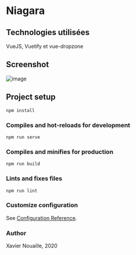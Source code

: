 # Niagara

## Technologies utilisées

VueJS, Vuetify et vue-dropzone

## Screenshot

![image](https://user-images.githubusercontent.com/68466322/98829988-24db7f80-243a-11eb-813e-58f26af52bb0.png)

## Project setup
```
npm install
```

### Compiles and hot-reloads for development
```
npm run serve
```

### Compiles and minifies for production
```
npm run build
```

### Lints and fixes files
```
npm run lint
```

### Customize configuration
See [Configuration Reference](https://cli.vuejs.org/config/).

### Author
Xavier Nouaille, 2020
